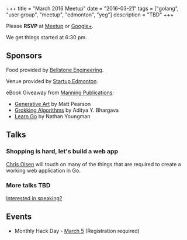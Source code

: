
+++
title = "March 2016 Meetup"
date = "2016-03-21"
tags = ["golang", "user group", "meetup", "edmonton", "yeg"]
description = "TBD"
+++

Please **RSVP** at [Meetup](http://www.meetup.com/startupedmonton/events/227020698/) or [Google+](https://plus.google.com/events/ctdcmsu8qeg3mmnajdl6j7vdns8?authkey=CJG1wvLprYz7qwE).

We get things started at 6:30 pm.

## Sponsors 

Food provided by [Bellstone Engineering](http://bellstone.ca/).

Venue provided by [Startup Edmonton](http://www.startupedmonton.com/).

eBook Giveaway from [Manning Publications](https://manning.com/): 

* [Generative Art](https://www.manning.com/books/generative-art) by Matt Pearson
* [Grokking Algorithms](https://www.manning.com/books/grokking-algorithms) by Aditya Y. Bhargava
* [Learn Go](https://www.manning.com/books/learn-go) by Nathan Youngman

## Talks

### Shopping is hard, let's build a web app

[Chris Olsen](https://github.com/chrisolsen) will touch on many of the things that are required to create a working web application in Go.

### More talks TBD

[Interested in speaking?](https://github.com/edmontongo/presentations/issues/38)

## Events

* Monthly Hack Day - [March 5](http://www.meetup.com/startupedmonton/events/228651865/) (Registration required)


